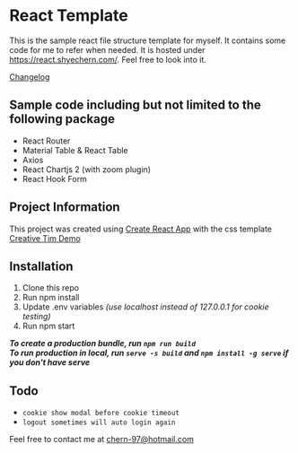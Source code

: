 # React Template

This is the sample react file structure template for myself. It contains some code for me to refer when needed. It is hosted under https://react.shyechern.com/. Feel free to look into it.

[Changelog](CHANGELOG.md)

## Sample code including but not limited to the following package

- React Router
- Material Table & React Table
- Axios
- React Chartjs 2 (with zoom plugin)
- React Hook Form

## Project Information

This project was created using [Create React App](https://create-react-app.dev/) with the css template [Creative Tim Demo](https://demos.creative-tim.com/light-bootstrap-dashboard-react/?_ga=2.235697025.1894030771.1619926308-1426218325.1619926308#/documentation/getting-started)

## Installation

1. Clone this repo
2. Run npm install
3. Update .env variables _(use localhost instead of 127.0.0.1 for cookie testing)_
4. Run npm start

**_To create a production bundle, run `npm run build`_**\
**_To run production in local, run `serve -s build` and `npm install -g serve` if you don't have serve_**

## Todo

- `cookie show modal before cookie timeout`
- `logout sometimes will auto login again`

Feel free to contact me at chern-97@hotmail.com
